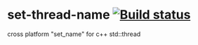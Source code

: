# set-thread-name [![Build status](https://ci.appveyor.com/api/projects/status/7g5tr2ejqk6w1fxm/branch/master?svg=true)](https://ci.appveyor.com/project/Ybalrid/set-thread-name/branch/master)
cross platform "set_name" for c++ std::thread
